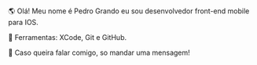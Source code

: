 
🌎 Olá! Meu nome é Pedro Grando eu sou desenvolvedor front-end mobile para IOS.

💼 Ferramentas: XCode, Git e GitHub.

💌 Caso queira falar comigo, so mandar uma mensagem!


